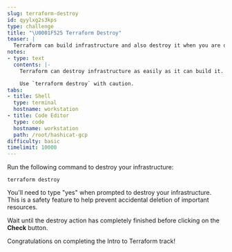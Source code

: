 ```yaml
---
slug: terraform-destroy
id: qyylxg2s3kps
type: challenge
title: "\U0001F525 Terraform Destroy"
teaser: |
  Terraform can build infrastructure and also destroy it when you are done using it. This helps control costs and reduce infrastructure sprawl.
notes:
- type: text
  contents: |-
    Terraform can destroy infrastructure as easily as it can build it.

    Use `terraform destroy` with caution.
tabs:
- title: Shell
  type: terminal
  hostname: workstation
- title: Code Editor
  type: code
  hostname: workstation
  path: /root/hashicat-gcp
difficulty: basic
timelimit: 10000
---
```

Run the following command to destroy your infrastructure:

```
terraform destroy
```

You'll need to type "yes" when prompted to destroy your infrastructure. This is a safety feature to help prevent accidental deletion of important resources.

Wait until the destroy action has completely finished before clicking on the **Check** button.

Congratulations on completing the Intro to Terraform track!
